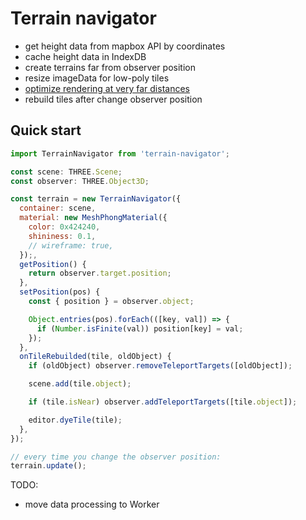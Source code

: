 # Terrain navigator

- get height data from mapbox API by coordinates
- cache height data in IndexDB
- create terrains far from observer position
- resize imageData for low-poly tiles
- [optimize rendering at very far distances](https://discourse.threejs.org/t/moving-the-camera-model-will-shake-if-the-coordinates-are-large/7214)
- rebuild tiles after change observer position

## Quick start

```js
import TerrainNavigator from 'terrain-navigator';

const scene: THREE.Scene;
const observer: THREE.Object3D;

const terrain = new TerrainNavigator({
  container: scene,
  material: new MeshPhongMaterial({
    color: 0x424240,
    shininess: 0.1,
    // wireframe: true,
  });,
  getPosition() {
    return observer.target.position;
  },
  setPosition(pos) {
    const { position } = observer.object;

    Object.entries(pos).forEach(([key, val]) => {
      if (Number.isFinite(val)) position[key] = val;
    });
  },
  onTileRebuilded(tile, oldObject) {
    if (oldObject) observer.removeTeleportTargets([oldObject]);

    scene.add(tile.object);

    if (tile.isNear) observer.addTeleportTargets([tile.object]);

    editor.dyeTile(tile);
  },
});

// every time you change the observer position:
terrain.update();
```

TODO:

- move data processing to Worker
